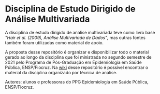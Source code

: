 # Disciplina de Estudo Dirigido de Análise Multivariada 
A disciplina de estudo dirigido de análise multivariada teve como livro base *"Hair et al. (2009), Análise Multivariada de Dados"*, mas outras fontes também foram utilizadas como material de apoio.    

A proposta desse repositório é organizar e disponibilizar todo o material gerado ao longo da disciplina que foi ministrada no segundo semestre de 2021 pelo Programa de Pós-Graduação em Epidemiologia em Saúde Pública, ENSP/Fiocruz. Na [wiki](https://github.com/disciplinas-epi/Analise_Multivariada_Hair_2021/wiki) desse repositório é possível encontrar o material da disciplina organizado por técnica de análise.  

Autores: alunos e professoras do PPG Epidemiologia em Saúde Pública, ENSP/Fiocruz. 

